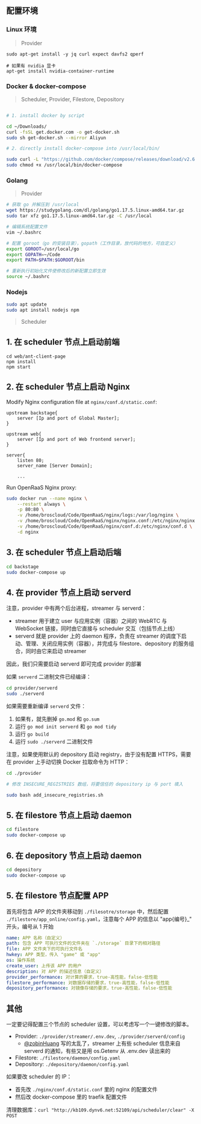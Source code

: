 ## 配置环境

### Linux 环境

> Provider

```
sudo apt-get install -y jq curl expect davfs2 qperf

# 如果有 nvidia 显卡
apt-get install nvidia-container-runtime
```

### Docker & docker-compose

> Scheduler, Provider, Filestore, Depository

```bash

# 1. install docker by script

cd ~/Downloads/
curl -fsSL get.docker.com -o get-docker.sh
sudo sh get-docker.sh --mirror Aliyun

# 2. directly install docker-compose into /usr/local/bin/

sudo curl -L "https://github.com/docker/compose/releases/download/v2.6.1/docker-compose-$(uname -s)-$(uname -m)" -o /usr/local/bin/docker-compose
sudo chmod +x /usr/local/bin/docker-compose

```

### Golang

> Provider

```bash
# 获取 go 并解压到 /usr/local
wget https://studygolang.com/dl/golang/go1.17.5.linux-amd64.tar.gz
sudo tar xfz go1.17.5.linux-amd64.tar.gz -C /usr/local

# 编辑系统配置文件
vim ~/.bashrc

# 配置 goroot（go 的安装目录），gopath（工作目录，放代码的地方，可自定义）
export GOROOT=/usr/local/go  
export GOPATH=~/Code
export PATH=$PATH:$GOROOT/bin 

# 重新执行初始化文件使修改后的新配置立即生效
source ~/.bashrc
```

### Nodejs

```bash
sudo apt update
sudo apt install nodejs npm
```

> Scheduler

## 1. 在 scheduler 节点上启动前端

```
cd web/ant-client-page
npm install
npm start
```

## 2. 在 scheduler 节点上启动 Nginx

Modify Nginx configuration file at <code>nginx/conf.d/static.conf</code>:

```nginx
upstream backstage{
    server [Ip and port of Global Master];
}

upstream web{
    server [Ip and port of Web frontend server];
}

server{
    listen 80;
    server_name [Server Domain];

    ...
```

Run OpenRaaS Nginx proxy:

```bash
sudo docker run --name nginx \
    --restart always \
    -p 80:80 \
    -v /home/broscloud/Code/OpenRaaS/nginx/logs:/var/log/nginx \
    -v /home/broscloud/Code/OpenRaaS/nginx/nginx.conf:/etc/nginx/nginx.conf \
    -v /home/broscloud/Code/OpenRaaS/nginx/conf.d:/etc/nginx/conf.d \
    -d nginx
```

## 3. 在 scheduler 节点上启动后端

```bash
cd backstage
sudo docker-compose up
```

## 4. 在 provider 节点上启动 serverd

注意，provider 中有两个后台进程，streamer 与 serverd：
- streamer 用于建立 user 与应用实例（容器）之间的 WebRTC 与 WebSocket 链接，同时由它直接与 scheduler 交互（包括节点上线）
- serverd 就是 provider 上的 daemon 程序，负责在 streamer 的调度下启动、管理、关闭应用实例（容器），并完成与 filestore、depository 的服务组合，同时由它来启动 streamer

因此，我们只需要启动 serverd 即可完成 provider 的部署

如果 `serverd` 二进制文件已经编译：

```bash
cd provider/serverd
sudo ./serverd
```

如果需要重新编译 `serverd` 文件：

1. 如果有，就先删掉 `go.mod` 和 `go.sum`
2. 运行 `go mod init serverd` 和 `go mod tidy`
3. 运行 `go build`
4. 运行 `sudo ./serverd` 二进制文件

注意，如果使用默认的 depository 启动 registry，由于没有配置 HTTPS，需要在 provider 上手动切换 Docker 拉取命令为 HTTP：

```bash
cd ./provider

# 修改 INSECURE_REGISTRIES 数组，将要信任的 depository ip 与 port 填入

sudo bash add_insecure_registries.sh
```

## 5. 在 filestore 节点上启动 daemon

```bash
cd filestore
sudo docker-compose up
```

## 6. 在 depository 节点上启动 daemon

```bash
cd depository
sudo docker-compose up
```

## 5. 在 filestore 节点配置 APP

首先将包含 APP 的文件夹移动到 `./filesotre/storage` 中，然后配置 `./filestore/app_online/config.yaml`，注意每个 APP 的信息以 "app{编号}_" 开头，编号从 1 开始

```yaml
name: APP 名称（自定义）
path: 包含 APP 可执行文件的文件夹在 `./storage` 目录下的相对路径
file: APP 文件夹下的可执行文件名
hwkey: APP 类型，传入 "game" 或 "app"
os: 操作系统
create_user: 上传该 APP 的用户
description: 对 APP 的描述信息（自定义）
provider_performance: 对计算的要求，true-高性能，false-低性能
filestore_performance: 对数据存储的要求，true-高性能，false-低性能
depository_performance: 对镜像存储的要求，true-高性能，false-低性能
```


## 其他

一定要记得配置三个节点的 scheduler 设置，可以考虑写一个一键修改的脚本。

- Provider: `./provider/streamer/.env.dev`, `./provider/serverd/config`
    - [@zobinHuang](github.com/zobinHuang) 写的太乱了，streamer 上有些 scheduler 信息来自 serverd 的通知，有些又是用 os.Getenv 从 .env.dev 读出来的 
- Filestore: `./filestore/daemon/config.yaml`
- Depository: `./depository/daemon/config.yaml`

如果要改 scheduler 的 IP：

- 首先改 `./nginx/conf.d/static.conf` 里的 nginx 的配置文件
- 然后改 docker-compose 里的 traefik 配置文件

清理数据库：`curl "http://kb109.dynv6.net:52109/api/scheduler/clear" -X POST`